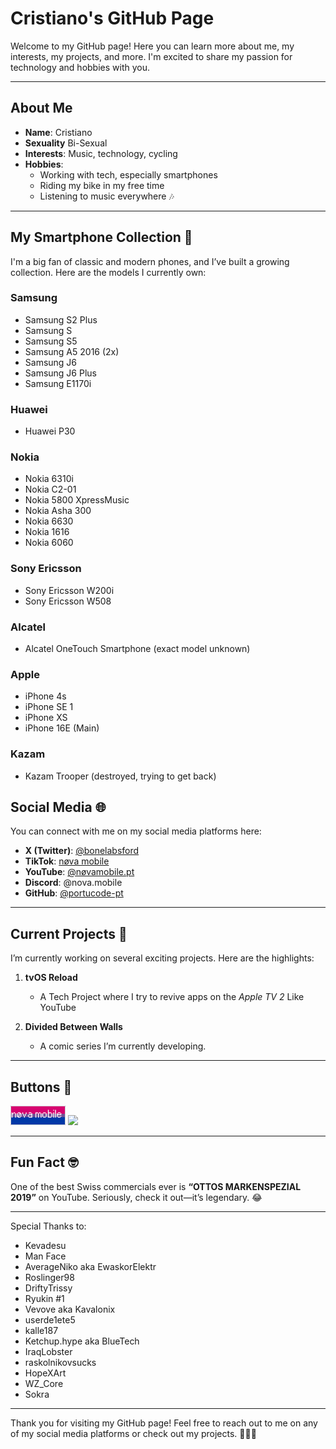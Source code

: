 # Cristiano's GitHub Page

Welcome to my GitHub page! Here you can learn more about me, my interests, my projects, and more. I'm excited to share my passion for technology and hobbies with you.

---

## About Me
- **Name**: Cristiano
- **Sexuality** Bi-Sexual
- **Interests**: Music, technology, cycling  
- **Hobbies**:  
  - Working with tech, especially smartphones  
  - Riding my bike in my free time  
  - Listening to music everywhere 🎶  

---

## My Smartphone Collection 📱
I'm a big fan of classic and modern phones, and I’ve built a growing collection. Here are the models I currently own:

### Samsung
- Samsung S2 Plus  
- Samsung S  
- Samsung S5  
- Samsung A5 2016 (2x)  
- Samsung J6  
- Samsung J6 Plus  
- Samsung E1170i  

### Huawei
- Huawei P30

### Nokia
- Nokia 6310i  
- Nokia C2-01  
- Nokia 5800 XpressMusic  
- Nokia Asha 300  
- Nokia 6630  
- Nokia 1616  
- Nokia 6060  

### Sony Ericsson
- Sony Ericsson W200i  
- Sony Ericsson W508  

### Alcatel
- Alcatel OneTouch Smartphone (exact model unknown)  

### Apple
- iPhone 4s
- iPhone SE 1
- iPhone XS
- iPhone 16E (Main)

### Kazam
- Kazam Trooper (destroyed, trying to get back)

## Social Media 🌐
You can connect with me on my social media platforms here:

- **X (Twitter)**: [@bonelabsford](https://x.com/bonelabsford)  
- **TikTok**: [nøva mobile](https://www.tiktok.com/@novamobile_pt?_t=ZN-8yFgD8X5F70&_r=1)
- **YouTube**: [@nøvamobile.pt](https://www.youtube.com/@nøvamobile.pt)
- **Discord**: @nova.mobile
- **GitHub**: [@portucode-pt](https://github.com/portucode-pt)  

---

## Current Projects 🚀
I’m currently working on several exciting projects. Here are the highlights:

1. **tvOS Reload**  
   - A Tech Project where I try to revive apps on the *Apple TV 2* Like YouTube

2. **Divided Between Walls**  
   - A comic series I’m currently developing.

---

## Buttons 🛜
<!-- ANLEITUNG FÜR BUTTONS!:
Um einen hinzuzufügen mit Link, nutze diese Linie:

<a href="https://link.zur.webseite"><img style="image-rendering: pixelated; image-rendering: crisp-edges;" src="https://link.zum/bild.png"></a>

Falls du einen Button ohne (Hyper)link hinzufügen möchtest, nutze dies:

<img style="image-rendering: pixelated; image-rendering: crisp-edges;" src="https://link.zum/bild.png">

-->

<img style="image-rendering: pixelated; image-rendering: crisp-edges;" src="assets/88x31.gif">
<a href="https://kevadesu.github.io"><img style="image-rendering: pixelated; image-rendering: crisp-edges;" src="https://kevadesu.github.io/88x31.gif"></a>

---

## Fun Fact 🤓
One of the best Swiss commercials ever is **“OTTOS MARKENSPEZIAL 2019”** on YouTube. Seriously, check it out—it’s legendary. 😂  

---
Special Thanks to:
- Kevadesu
- Man Face  
- AverageNiko aka EwaskorElektr
- Roslinger98
- DriftyTrissy
- Ryukin #1  
- Vevove aka Kavalonix
- userde1ete5  
- kalle187  
- Ketchup.hype aka BlueTech
- IraqLobster
- raskolnikovsucks
- HopeXArt
- WZ_Core
- Sokra

---

Thank you for visiting my GitHub page! Feel free to reach out to me on any of my social media platforms or check out my projects. 🚴‍♂️📱
